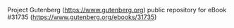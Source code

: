 Project Gutenberg (https://www.gutenberg.org) public repository for eBook #31735 (https://www.gutenberg.org/ebooks/31735)

